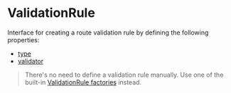 # ValidationRule

Interface for creating a route validation rule by defining the following properties:
  - [type](#type)
  - [validator](#validator)

> There's no need to define a validation rule manually. Use one of the built-in [ValidationRule factories](../../../validationrule-factories) instead.
